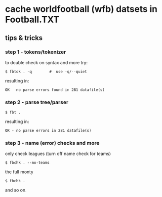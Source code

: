 # cache worldfootball (wfb) datsets in Football.TXT




## tips & tricks


### step 1 - tokens/tokenizer

to double check on syntax and more try:

    $ fbtok . -q        #  use -q/--quiet

resulting in:

    OK   no parse errors found in 281 datafile(s)

### step 2 - parse tree/parser

    $ fbt .

resulting in:

    OK - no parse errors in 281 datafile(s)


### step 3 - name (error) checks and more

only check leagues (turn off name check for teams)

    $ fbchk . --no-teams

the full monty

    $ fbchk .


and so on.



